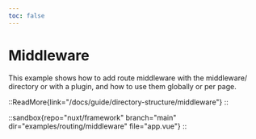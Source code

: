 ```yaml
---
toc: false
---
```


# Middleware

This example shows how to add route middleware with the middleware/ directory or with a plugin, and how to use them globally or per page.

::ReadMore{link="/docs/guide/directory-structure/middleware"}
::

::sandbox{repo="nuxt/framework" branch="main" dir="examples/routing/middleware" file="app.vue"}
::
